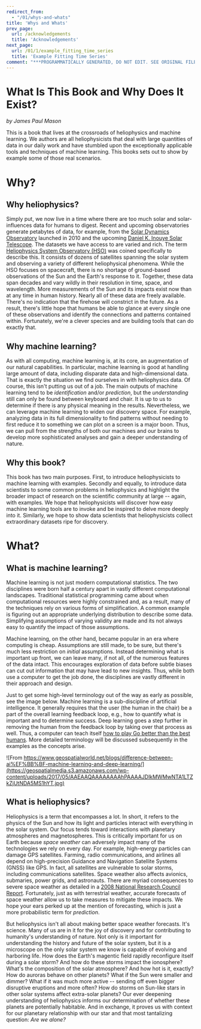 ```yaml
---
redirect_from:
  - "/01/whys-and-whats"
title: 'Whys and Whats'
prev_page:
  url: /acknowledgements
  title: 'Acknowledgements'
next_page:
  url: /01/1/example_fitting_time_series
  title: 'Example Fitting Time Series'
comment: "***PROGRAMMATICALLY GENERATED, DO NOT EDIT. SEE ORIGINAL FILES IN /content***"
---
```

What Is This Book and Why Does It Exist?
====================
*by James Paul Mason*

This is a book that lives at the crossroads of heliophysics and machine learning. We authors are all heliophysicists that deal with large quantities of data in our daily work and have stumbled upon the exceptionally applicable tools and techniques of machine learning. This books sets out to show by example some of those real scenarios. 

# Why? 
## Why heliophysics?
Simply put, we now live in a time where there are too much solar and solar-influences data for humans to digest. Recent and upcoming observatories generate petabytes of data, for example, from the [Solar Dynamics Observatory](https://ui.adsabs.harvard.edu/#abs/2012SoPh..275....3P/abstract) launched in 2010 and the upcoming [Daniel K. Inouye Solar Telescope](https://en.wikipedia.org/wiki/Daniel_K._Inouye_Solar_Telescope). The datasets we have access to are varied and rich. The term [Heliophysics System Observatory (HSO)](https://www.nasa.gov/content/goddard/heliophysics-system-observatory-hso) was coined specifically to describe this. It consists of dozens of satellites spanning the solar system and observing a variety of different heliophysical phenomena. While the HSO focuses on spacecraft, there is no shortage of ground-based observations of the Sun and the Earth's response to it. Together, these data span decades and vary wildly in their resolution in time, space, and wavelength. More measurements of the Sun and its impacts exist now than at any time in human history. Nearly all of these data are freely available. There's no indication that the firehose will constrict in the future. As a result, there's little hope that humans be able to glance at every single one of these observations and identify the connections and patterns contained within. Fortunately, we're a clever species and are building tools that can do exactly that. 

## Why machine learning?
As with all computing, machine learning is, at its core, an augmentation of our natural capabilities. In particular, machine learning is good at handling large amount of data, including disparate data and high-dimensional data. That is exactly the situation we find ourselves in with heliophysics data. Of course, this isn't putting us out of a job. The main outputs of machine learning tend to be _identification_ and/or _prediction_, but the _understanding_ still can only be found between keyboard and chair. It is up to us to determine if there is any physical meaning in the results. Nevertheless, we can leverage machine learning to widen our discovery space. For example, analyzing data in its full dimensionality to find patterns without needing to first reduce it to something we can plot on a screen is a major boon. Thus, we can pull from the strengths of both our machines and our brains to develop more sophisticated analyses and gain a deeper understanding of nature. 

## Why this book? 
This book has two main purposes. First, to introduce heliophysicists to machine learning with examples. Secondly and equally, to introduce data scientists to some common problems in heliophysics and highlight the broader impact of research on the scientific community at large -- again, with examples. We hope that heliophysicists will discover how easy machine learning tools are to invoke and be inspired to delve more deeply into it. Similarly, we hope to show data scientists that heliophysicists collect extraordinary datasets ripe for discovery.  

# What?
## What is machine learning?
Machine learning is not just modern computational statistics. The two disciplines were born half a century apart in vastly different computational landscapes. Traditional statistical programming came about when computational resources were highly constrained and, as a result, many of the techniques rely on various forms of simplification. A common example is figuring out an appropriate underlying distribution to describe some data. Simplifying assumptions of varying validity are made and its not always easy to quantify the impact of those assumptions. 

Machine learning, on the other hand, became popular in an era where computing is cheap. Assumptions are still made, to be sure, but there's much less restriction on _initial_ assumptions. Instead determining what is important up front, we can leave many, if not all, of the numerous features of the data intact. This encourages exploration of data before subtle biases can cut out information that may have lead to new insights. Thus, while both use a computer to get the job done, the disciplines are vastly different in their approach and design. 

Just to get some high-level terminology out of the way as early as possible, see the image below. Machine learning is a sub-discipline of artificial intelligence. It generally requires that the user (the human in the chair) be a part of the overall learning feedback loop, e.g., how to quantify what is important and to determine success. Deep learning goes a step further in removing the human from the feedback loop by taking over that process as well. Thus, a computer can teach itself [how to play Go better than the best humans](https://deepmind.com/blog/alphago-zero-learning-scratch/). More detailed terminology will be discussed subsequently in the examples as the concepts arise.

![From https://www.geospatialworld.net/blogs/difference-between-ai%EF%BB%BF-machine-learning-and-deep-learning/](https://geospatialmedia.s3.amazonaws.com/wp-content/uploads/2017/05/AAEAAQAAAAAAAAhPAAAAJDlkMWMwNTA1LTZkZjUtNDA5MS1hYT.jpg)


## What is heliophysics?
Heliophysics is a term that encompasses a lot. In short, it refers to the physics of the Sun and how its light and particles interact with everything in the solar system. Our focus tends toward interactions with planetary atmospheres and magnetospheres. This is critically important for us on Earth because _space weather_ can adversely impact many of the technologies we rely on every day. For example, high-energy particles can damage GPS satellites. Farming, radio communications, and airlines all depend on high-precision Guidance and Navigation Satellite Systems (GNSS) like GPS. In fact, all satellites are vulnerable to solar storms, including communications satellites. Space weather also affects avionics, submaries, power grids, and astronauts. There are myriad consequences to severe space weather as detailed in a [2008 National Research Council Report](https://www.nap.edu/catalog/12507/severe-space-weather-events-understanding-societal-and-economic-impacts-a). Fortunately, just as with terrestrial weather, accurate forecasts of space weather allow us to take measures to mitigate these impacts. We hope your ears perked up at the mention of forecasting, which is just a more probabilistic term for _prediction_. 

But heliophysics isn't all about making better space weather forecasts. It's science. Many of us are in it for the joy of discovery and for contributing to humanity's understanding of nature. Not only is it important for understanding the history and future of the solar system, but it is a microscope on the only solar system we know is capable of evolving and harboring life. How does the Earth's magentic field rapidly reconfigure itself during a solar storm? And how do these storms impact the ionosphere? What's the composition of the solar atmosphere? And how hot is it, exactly? How do auroras behave on other planets? What if the Sun were smaller and dimmer? What if it was much more active -- sending off even bigger disruptive eruptions and more often? How do storms on Sun-like stars in other solar systems affect extra-solar planets? Our ever deepening understanding of heliophysics informs our determination of whether these planets are potentially habitable. And in exchange, it proves us with context for our planetary relationship with our star and that most tantalizing question: _Are we alone?_






